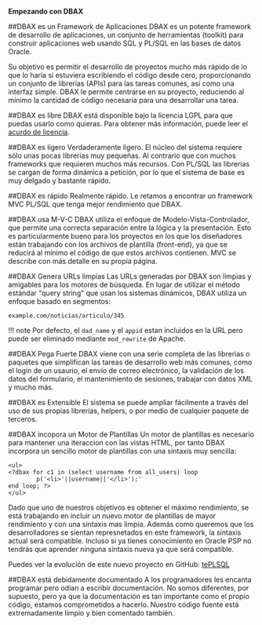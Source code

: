 <p class="page-header1"><b>Empezando con DBAX</b></p>

##DBAX es un Framework de Aplicaciones
DBAX es un potente framework de desarrollo de aplicaciones, un conjunto de herramientas (toolkit) para construir aplicaciones web usando SQL y PL/SQL en las bases de datos Oracle.

Su objetivo es permitir el desarrollo de proyectos mucho más rápido de lo que lo haría si estuviera escribiendo el código desde cero, proporcionando un conjunto de librerías (APIs) para las tareas comunes, así como una interfaz simple. DBAX le permite centrarse en su proyecto, reduciendo al mínimo la cantidad de código necesaria para una desarrollar una tarea.

##DBAX es libre
DBAX está disponible bajo la licencia LGPL para que puedas usarlo como quieras. Para obtener más información, puede leer el [acurdo de licencia](https://github.com/osalvador/dbax/blob/master/LICENSE).

##DBAX es ligero
Verdaderamente ligero. El núcleo del sistema requiere sólo unas pocas librerias muy pequeñas. Al contrario que con muchos frameworks que requieren muchos más recursos. Con PL/SQL las librerias se cargan de forma dinámica a petición, por lo que el sistema de base es muy delgado y bastante rápido.

##DBAX es rápido
Realmente rápido. Le retamos a encontrar un framework MVC PL/SQL que tenga mejor rendimiento que DBAX.

##DBAX usa M-V-C
DBAX utiliza el enfoque de Modelo-Vista-Controlador, que permite una correcta  separación entre la lógica y la presentación. Esto es particularmente bueno para los proyectos en los que los diseñadores están trabajando con los archivos de plantilla (front-end), ya que se reducirá al mínimo el código de que estos archivos contienen. MVC se describe con más detalle en su propia página.

##DBAX Genera URLs limpias
Las URLs generadas por DBAX son limpias y amigables para los motores de búsqueda. En lugar de utilizar el método estándar "query string" que usan los sistemas dinámicos, DBAX utiliza un enfoque basado en segmentos:

    example.com/noticias/articulo/345

!!! note
    Por defecto, el `dad_name` y el `appid`  estan incluidos en la URL pero puede ser eliminado mediante `mod_rewrite` de Apache.

##DBAX Pega Fuerte
DBAX viene con una serie completa de las librerias o paquetes que simplifican las tareas de desarrollo web más comunes, como el login de un usaurio, el envío de correo electrónico, la validación de los datos del formulario, el mantenimiento de sesiones, trabajar con datos XML y mucho más.

##DBAX es Extensible
El sistema se puede ampliar fácilmente a través del uso de sus propias librerias, helpers, o por medio de cualquier paquete de terceros.

##DBAX incopora un Motor de Plantillas 
Un motor de plantillas es necesario para mantener una iteraccion con las vistas HTML, por tanto DBAX incorpora un sencillo motor de plantillas con una sintaxis muy sencilla: 

    <ul>
    <?dbax for c1 in (select username from all_users) loop
            p('<li>'||username||'</li>');'
    end loop; ?>
    </ul>        

Dado que uno de nuestros objetivos es obtener el máximo rendimiento, se está trabajando en incluir un nuevo motor de plantillas de mayor rendimiento y con una sintaxis mas limpia. Además como queremos que los desarrolladores se sientan represnetados en este framework, la sintaxis actual será compatible. Incluso si ya tienes conocimiento en Oracle PSP no tendrás que aprender ninguna sintaxis nueva ya que será compatible.

Puedes ver la evolución de este nuevo proyecto en GitHub: [tePLSQL](https://github.com/osalvador/tePLSQL)

##DBAX está debidamente documentado
A los programadores les encanta programar pero odian a escribir documentación. No somos diferentes, por supuesto, pero ya que la documentación es tan importante como el propio código, estamos comprometidos a hacerlo. Nuestro código fuente está extremadamente limpio y bien comentado también.
